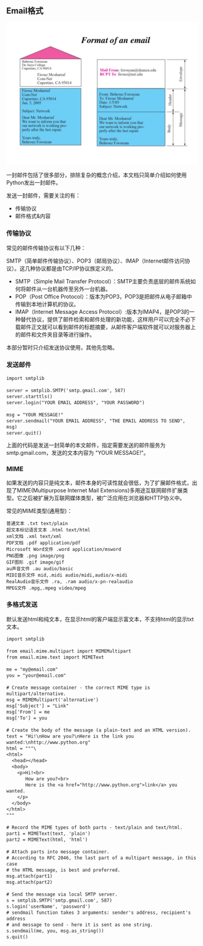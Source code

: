## Email格式
![email format](../images/email-format.png)

一封邮件包括了很多部分，排除复杂的概念介绍，本文档只简单介绍如何使用Python发出一封邮件。

发送一封邮件，需要关注的有：

- 传输协议
- 邮件格式&内容

### 传输协议
常见的邮件传输协议有以下几种：

SMTP（简单邮件传输协议）、POP3（邮局协议）、IMAP（Internet邮件访问协议）。这几种协议都是由TCP/IP协议族定义的。

- SMTP（Simple Mail Transfer Protocol）：SMTP主要负责底层的邮件系统如何将邮件从一台机器传至另外一台机器。
- POP（Post Office Protocol）：版本为POP3，POP3是把邮件从电子邮箱中传输到本地计算机的协议。
- IMAP（Internet Message Access Protocol）:版本为IMAP4，是POP3的一种替代协议，提供了邮件检索和邮件处理的新功能，这样用户可以完全不必下载邮件正文就可以看到邮件的标题摘要，从邮件客户端软件就可以对服务器上的邮件和文件夹目录等进行操作。

本部分暂时只介绍发送协议使用，其他先忽略。

### 发送邮件
```
import smtplib
 
server = smtplib.SMTP('smtp.gmail.com', 587)
server.starttls()
server.login("YOUR EMAIL ADDRESS", "YOUR PASSWORD")
 
msg = "YOUR MESSAGE!"
server.sendmail("YOUR EMAIL ADDRESS", "THE EMAIL ADDRESS TO SEND", msg)
server.quit()
```

上面的代码是发送一封简单的本文邮件，指定需要发送的邮件服务为 smtp.gmail.com，发送的文本内容为 "YOUR MESSAGE!"。

### MIME
如果发送的内容只是纯文本，邮件本身的可读性就会很低，为了扩展邮件格式，出现了MIME(Multipurpose Internet Mail Extensions)多用途互联网邮件扩展类型。它之后被扩展为互联网媒体类型，被广泛应用在浏览器和HTTP协义中。

常见的MIME类型(通用型)：
	
	普通文本 .txt text/plain
	超文本标记语言文本 .html text/html
	xml文档 .xml text/xml
	PDF文档 .pdf application/pdf
	Microsoft Word文件 .word application/msword
	PNG图像 .png image/png
	GIF图形 .gif image/gif
	au声音文件 .au audio/basic
	MIDI音乐文件 mid,.midi audio/midi,audio/x-midi
	RealAudio音乐文件 .ra, .ram audio/x-pn-realaudio
	MPEG文件 .mpg,.mpeg video/mpeg

### 多格式发送
默认发送html和纯文本，在显示html的客户端显示富文本，不支持html的显示txt文本。

```
import smtplib

from email.mime.multipart import MIMEMultipart
from email.mime.text import MIMEText

me = "my@email.com"
you = "your@email.com"

# Create message container - the correct MIME type is multipart/alternative.
msg = MIMEMultipart('alternative')
msg['Subject'] = "Link"
msg['From'] = me
msg['To'] = you

# Create the body of the message (a plain-text and an HTML version).
text = "Hi!\nHow are you?\nHere is the link you wanted:\nhttp://www.python.org"
html = """\
<html>
  <head></head>
  <body>
    <p>Hi!<br>
       How are you?<br>
       Here is the <a href="http://www.python.org">link</a> you wanted.
    </p>
  </body>
</html>
"""

# Record the MIME types of both parts - text/plain and text/html.
part1 = MIMEText(text, 'plain')
part2 = MIMEText(html, 'html')

# Attach parts into message container.
# According to RFC 2046, the last part of a multipart message, in this case
# the HTML message, is best and preferred.
msg.attach(part1)
msg.attach(part2)

# Send the message via local SMTP server.
s = smtplib.SMTP('smtp.gmail.com', 587)
s.login('userName', 'password')
# sendmail function takes 3 arguments: sender's address, recipient's address
# and message to send - here it is sent as one string.
s.sendmail(me, you, msg.as_string())
s.quit()
```
